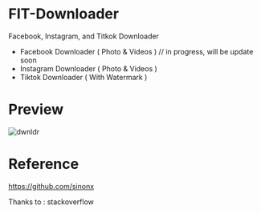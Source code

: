 # FIT-Downloader

Facebook, Instagram, and Titkok Downloader

- Facebook Downloader ( Photo & Videos ) // in progress, will be update soon 
- Instagram Downloader ( Photo & Videos )
- Tiktok Downloader ( With Watermark )

# Preview


![dwnldr](https://user-images.githubusercontent.com/49785290/133937466-aac0396e-1a08-4ce4-8707-bb6db98b87d3.PNG)


# Reference

https://github.com/sinonx


Thanks to : stackoverflow

